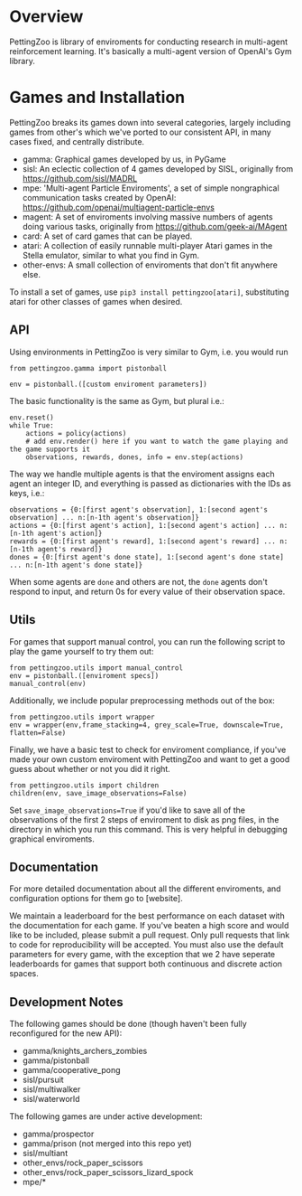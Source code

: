 # Overview
PettingZoo is library of enviroments for conducting research in multi-agent reinforcement learning. It's basically a multi-agent version of OpenAI's Gym library.

# Games and Installation

PettingZoo breaks its games down into several categories, largely including games from other's which we've ported to our consistent API, in many cases fixed, and centrally distribute.

* gamma: Graphical games developed by us, in PyGame
* sisl: An eclectic collection of 4 games developed by SISL, originally from https://github.com/sisl/MADRL
* mpe: 'Multi-agent Particle Enviroments', a set of simple nongraphical communication tasks created by OpenAI: https://github.com/openai/multiagent-particle-envs
* magent: A set of enviroments involving massive numbers of agents doing various tasks, originally from https://github.com/geek-ai/MAgent
* card: A set of card games that can be played.
* atari: A collection of easily runnable multi-player Atari games in the Stella emulator, similar to what you find in Gym.
* other-envs: A small collection of enviroments that don't fit anywhere else.

To install a set of games, use `pip3 install pettingzoo[atari]`, substituting atari for other classes of games when desired.


## API

Using environments in PettingZoo is very similar to Gym, i.e. you would run 

`from pettingzoo.gamma import pistonball`

`env = pistonball.([custom enviroment parameters])`

The basic functionality is the same as Gym, but plural i.e.:

```
env.reset()
while True:
    actions = policy(actions)
    # add env.render() here if you want to watch the game playing and the game supports it
    observations, rewards, dones, info = env.step(actions)
```

The way we handle multiple agents is that the enviroment assigns each agent an integer ID, and everything is passed as dictionaries with the IDs as keys, i.e.:

```
observations = {0:[first agent's observation], 1:[second agent's observation] ... n:[n-1th agent's observation]}
actions = {0:[first agent's action], 1:[second agent's action] ... n:[n-1th agent's action]}
rewards = {0:[first agent's reward], 1:[second agent's reward] ... n:[n-1th agent's reward]}
dones = {0:[first agent's done state], 1:[second agent's done state] ... n:[n-1th agent's done state]}
```

When some agents are `done` and others are not, the `done` agents don't respond to input, and return 0s for every value of their observation space. 

## Utils

For games that support manual control, you can run the following script to play the game yourself to try them out:

```
from pettingzoo.utils import manual_control
env = pistonball.([enviroment specs])
manual_control(env)
```

Additionally, we include popular preprocessing methods out of the box:

```
from pettingzoo.utils import wrapper
env = wrapper(env,frame_stacking=4, grey_scale=True, downscale=True, flatten=False)
```

Finally, we have a basic test to check for enviroment compliance, if you've made your own custom enviroment with PettingZoo and want to get a good guess about whether or not you did it right.

```
from pettingzoo.utils import children
children(env, save_image_observations=False)
```

Set `save_image_observations=True` if you'd like to save all of the observations of the first 2 steps of enviroment to disk as png files, in the directory in which you run this command. This is very helpful in debugging graphical enviroments. 

## Documentation
For more detailed documentation about all the different enviroments, and configuration options for them go to [website].

We maintain a leaderboard for the best performance on each dataset with the documentation for each game. If you've beaten a high score and would like to be included, please submit a pull request. Only pull requests that link to code for reproducibility will be accepted. You must also use the default parameters for every game, with the exception that we 2 have seperate leaderboards for games that support both continuous and discrete action spaces.


## Development Notes

The following games should be done (though haven't been fully reconfigured for the new API):

* gamma/knights_archers_zombies
* gamma/pistonball
* gamma/cooperative_pong
* sisl/pursuit
* sisl/multiwalker
* sisl/waterworld

The following games are under active development:

* gamma/prospector
* gamma/prison (not merged into this repo yet)
* sisl/multiant
* other_envs/rock_paper_scissors
* other_envs/rock_paper_scissors_lizard_spock
* mpe/*

